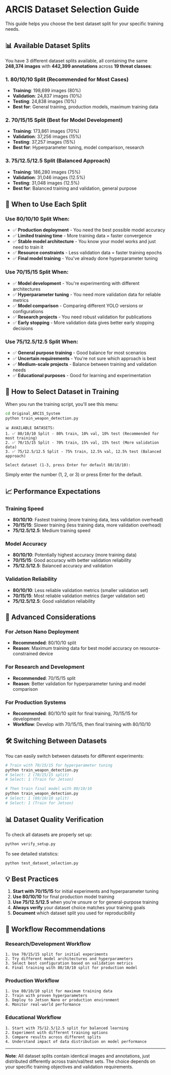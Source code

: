 # ARCIS Dataset Selection Guide

This guide helps you choose the best dataset split for your specific training needs.

## 📊 Available Dataset Splits

You have 3 different dataset splits available, all containing the same **248,374 images** with **442,399 annotations** across **19 threat classes**:

### 1. 80/10/10 Split (Recommended for Most Cases)
- **Training**: 198,699 images (80%)
- **Validation**: 24,837 images (10%)
- **Testing**: 24,838 images (10%)
- **Best for**: General training, production models, maximum training data

### 2. 70/15/15 Split (Best for Model Development)
- **Training**: 173,861 images (70%)
- **Validation**: 37,256 images (15%)
- **Testing**: 37,257 images (15%)
- **Best for**: Hyperparameter tuning, model comparison, research

### 3. 75/12.5/12.5 Split (Balanced Approach)
- **Training**: 186,280 images (75%)
- **Validation**: 31,046 images (12.5%)
- **Testing**: 31,048 images (12.5%)
- **Best for**: Balanced training and validation, general purpose

## 🎯 When to Use Each Split

### Use 80/10/10 Split When:
- ✅ **Production deployment** - You need the best possible model accuracy
- ✅ **Limited training time** - More training data = faster convergence
- ✅ **Stable model architecture** - You know your model works and just need to train it
- ✅ **Resource constraints** - Less validation data = faster training epochs
- ✅ **Final model training** - You've already done hyperparameter tuning

### Use 70/15/15 Split When:
- ✅ **Model development** - You're experimenting with different architectures
- ✅ **Hyperparameter tuning** - You need more validation data for reliable metrics
- ✅ **Model comparison** - Comparing different YOLO versions or configurations
- ✅ **Research projects** - You need robust validation for publications
- ✅ **Early stopping** - More validation data gives better early stopping decisions

### Use 75/12.5/12.5 Split When:
- ✅ **General purpose training** - Good balance for most scenarios
- ✅ **Uncertain requirements** - You're not sure which approach is best
- ✅ **Medium-scale projects** - Balance between training and validation needs
- ✅ **Educational purposes** - Good for learning and experimentation

## 🚀 How to Select Dataset in Training

When you run the training script, you'll see this menu:

```bash
cd Original_ARCIS_System
python train_weapon_detection.py
```

```
📊 AVAILABLE DATASETS:
1. ✅ 80/10/10 Split - 80% train, 10% val, 10% test (Recommended for most training)
2. ✅ 70/15/15 Split - 70% train, 15% val, 15% test (More validation data)
3. ✅ 75/12.5/12.5 Split - 75% train, 12.5% val, 12.5% test (Balanced approach)

Select dataset (1-3, press Enter for default 80/10/10):
```

Simply enter the number (1, 2, or 3) or press Enter for the default.

## 📈 Performance Expectations

### Training Speed
- **80/10/10**: Fastest training (more training data, less validation overhead)
- **70/15/15**: Slower training (less training data, more validation overhead)
- **75/12.5/12.5**: Medium training speed

### Model Accuracy
- **80/10/10**: Potentially highest accuracy (more training data)
- **70/15/15**: Good accuracy with better validation reliability
- **75/12.5/12.5**: Balanced accuracy and validation

### Validation Reliability
- **80/10/10**: Less reliable validation metrics (smaller validation set)
- **70/15/15**: Most reliable validation metrics (larger validation set)
- **75/12.5/12.5**: Good validation reliability

## 🔧 Advanced Considerations

### For Jetson Nano Deployment
- **Recommended**: 80/10/10 split
- **Reason**: Maximum training data for best model accuracy on resource-constrained device

### For Research and Development
- **Recommended**: 70/15/15 split
- **Reason**: Better validation for hyperparameter tuning and model comparison

### For Production Systems
- **Recommended**: 80/10/10 split for final training, 70/15/15 for development
- **Workflow**: Develop with 70/15/15, then final training with 80/10/10

## 🛠️ Switching Between Datasets

You can easily switch between datasets for different experiments:

```bash
# Train with 70/15/15 for hyperparameter tuning
python train_weapon_detection.py
# Select: 2 (70/15/15 split)
# Select: 1 (Train for Jetson)

# Then train final model with 80/10/10
python train_weapon_detection.py  
# Select: 1 (80/10/10 split)
# Select: 1 (Train for Jetson)
```

## 📊 Dataset Quality Verification

To check all datasets are properly set up:

```bash
python verify_setup.py
```

To see detailed statistics:

```bash
python test_dataset_selection.py
```

## 💡 Best Practices

1. **Start with 70/15/15** for initial experiments and hyperparameter tuning
2. **Use 80/10/10** for final production model training
3. **Use 75/12.5/12.5** when you're unsure or for general-purpose training
4. **Always verify** your dataset choice matches your training goals
5. **Document** which dataset split you used for reproducibility

## 🔄 Workflow Recommendations

### Research/Development Workflow
```
1. Use 70/15/15 split for initial experiments
2. Try different model architectures and hyperparameters
3. Select best configuration based on validation metrics
4. Final training with 80/10/10 split for production model
```

### Production Workflow
```
1. Use 80/10/10 split for maximum training data
2. Train with proven hyperparameters
3. Deploy to Jetson Nano or production environment
4. Monitor real-world performance
```

### Educational Workflow
```
1. Start with 75/12.5/12.5 split for balanced learning
2. Experiment with different training options
3. Compare results across different splits
4. Understand impact of data distribution on model performance
```

---

**Note**: All dataset splits contain identical images and annotations, just distributed differently across train/val/test sets. The choice depends on your specific training objectives and validation requirements. 